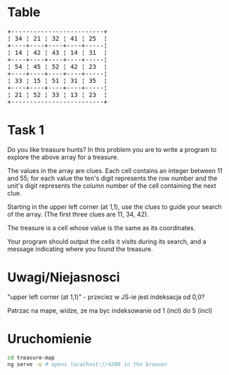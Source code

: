 # Table

<pre>
+-------------------------+
¦ 34 ¦ 21 ¦ 32 ¦ 41 ¦ 25  ¦
+----+----+----+----+-----¦
¦ 14 ¦ 42 ¦ 43 ¦ 14 ¦ 31  ¦
+----+----+----+----+-----¦
¦ 54 ¦ 45 ¦ 52 ¦ 42 ¦ 23  ¦
+----+----+----+----+-----¦
¦ 33 ¦ 15 ¦ 51 ¦ 31 ¦ 35  ¦
+----+----+----+----+-----¦
¦ 21 ¦ 52 ¦ 33 ¦ 13 ¦ 23  ¦
+-------------------------+
</pre>

# Task 1

Do you like treasure hunts? In this problem you are to write a program to explore the above array for a treasure.

The values in the array are clues. Each cell contains an integer between 11 and 55; for each value the ten's digit represents the row number and the unit's digit represents the column number of the cell containing the next clue.

Starting in the upper left corner (at 1,1), use the clues to guide your search of the array. (The first three clues are 11, 34, 42).

The treasure is a cell whose value is the same as its coordinates.

Your program should output the cells it visits during its search, and a message indicating where you found the treasure.

# Uwagi/Niejasnosci

"upper left corner (at 1,1)" - przeciez w JS-ie jest indeksacja od 0,0?

Patrzac na mape, widze, ze ma byc indeksowanie od 1 (incl) do 5 (incl)

# Uruchomienie

```bash
cd treasure-map
ng serve -o # opens localhost://4200 in the browser
```
